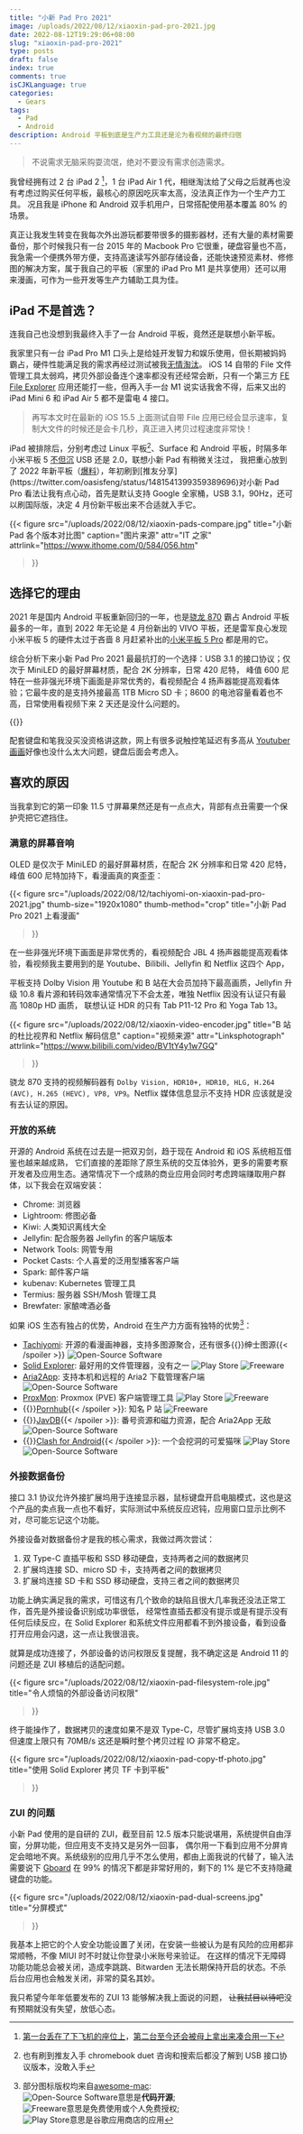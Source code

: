 ```yaml
---
title: "小新 Pad Pro 2021"
image: /uploads/2022/08/12/xiaoxin-pad-pro-2021.jpg
date: 2022-08-12T19:29:06+08:00
slug: "xiaoxin-pad-pro-2021"
type: posts
draft: false
index: true
comments: true
isCJKLanguage: true
categories:
  - Gears
tags:
  - Pad
  - Android
description: Android 平板到底是生产力工具还是沦为看视频的最终归宿
---
```


> 不说需求无脑采购耍流氓，绝对不要没有需求创造需求。

我曾经拥有过 2 台 iPad 2 [^1]，1 台 iPad Air 1 代，相继淘汰给了父母之后就再也没有考虑过购买任何平板，最核心的原因吃灰率太高，没法真正作为一个生产力工具。
况且我是 iPhone 和 Android 双手机用户，日常搭配使用基本覆盖 80% 的场景。

真正让我发生转变在我每次外出游玩都要带很多的摄影器材，还有大量的素材需要备份，那个时候我只有一台 2015 年的 Macbook Pro 它很重，硬盘容量也不高，
我急需一个便携外带方便，支持高速读写外部存储设备，还能快速预览素材、修修图的解决方案，属于我自己的平板（家里的 iPad Pro M1 是共享使用）还可以用来漫画，可作为一些开发等生产力辅助工具为佳。

## iPad 不是首选？

连我自己也没想到我最终入手了一台 Android 平板，竟然还是联想小新平板。

我家里只有一台 iPad Pro M1 口头上是给娃开发智力和娱乐使用，但长期被妈妈霸占，硬件性能满足我的需求再经过测试被我[无情淘汰](https://twitter.com/icyleaf/status/1542320229568483328)。
iOS 14 自带的 File 文件管理工具太弱鸡，拷贝外部设备连个速率都没有还经常会断，只有一个第三方 [FE File Explorer](https://www.youtube.com/watch?v=UtQ2Ymcp-zk) 应用还能打一些，但再入手一台 M1 说实话我舍不得，后来又出的 iPad Mini 6 和 iPad Air 5 都不是雷电 4 接口。

> 再写本文时在最新的 iOS 15.5 上面测试自带 File 应用已经会显示速率，复制大文件的时候还是会卡几秒，真正进入拷贝过程速度非常快！

iPad 被排除后，分别考虑过 Linux 平板[^2]、Surface 和 Android 平板，时隔多年小米平板 5 [不但沉](https://twitter.com/icyleaf/status/1446034323136679939) USB 还是 2.0，联想小新 Pad 有稍微关注过，
我把重心放到了 2022 年新平板（[爆料](https://weibo.com/1642632024/Lf64Y3kYH?refer_flag=1001030103_)），年初刷到[推友分享](https://twitter.com/oasisfeng/status/1481541399359389696)对小新
Pad Pro 看法让我有点心动，首先是默认支持 Google 全家桶，USB 3.1，90Hz，还可以刷国际版，决定 4 月份新平板出来不合适就入手它。

{{< figure src="/uploads/2022/08/12/xiaoxin-pads-compare.jpg"
    title="小新 Pad 各个版本对比图"
    caption="图片来源"
    attr="IT 之家"
    attrlink="https://www.ithome.com/0/584/056.htm"
>}}

## 选择它的理由

2021 年是国内 Android 平板重新回归的一年，也是[骁龙 870](https://www.qualcomm.com/products/application/smartphones/snapdragon-8-series-mobile-platforms/snapdragon-870-5g-mobile-platform) 霸占 Android 平板最多的一年，直到 2022 年无论是 4 月份新出的 VIVO 平板，还是雷军良心发现
小米平板 5 的硬件太过于吝啬 8 月赶紧补出的[小米平板 5 Pro](https://twitter.com/icyleaf/status/1558408826889519105) 都是用的它。

综合分析下来小新 Pad Pro 2021 最最抗打的一个选择：USB 3.1 的接口协议；仅次于 MiniLED 的最好屏幕材质，配合 2K 分辨率，日常 420 尼特，
峰值 600 尼特在一些非强光环境下画面是非常优秀的，看视频配合 4 扬声器能提高观看体验；它最牛皮的是支持外接最高 1TB Micro SD 卡；8600 的电池容量看着也不高，日常使用看视频下来 2 天还是没什么问题的。

{{<twitter user="icyleaf" id="1538545947608723457">}}

配套键盘和笔我没买没资格讲这款，网上有很多说触控笔延迟有多高从 [Youtuber 画画](https://www.youtube.com/watch?v=LjlYQIAUV1Y)好像也没什么太大问题，键盘后面会考虑入。

## 喜欢的原因

当我拿到它的第一印象 11.5 寸屏幕果然还是有一点点大，背部有点丑需要一个保护壳把它遮挡住。

### 满意的屏幕音响

OLED 是仅次于 MiniLED 的最好屏幕材质，在配合 2K 分辨率和日常 420 尼特，峰值 600 尼特加持下，看漫画真的爽歪歪：

{{< figure src="/uploads/2022/08/12/tachiyomi-on-xiaoxin-pad-pro-2021.jpg"
    thumb-size="1920x1080"
    thumb-method="crop"
    title="小新 Pad Pro 2021 上看漫画"
>}}

在一些非强光环境下画面是非常优秀的，看视频配合 JBL 4 扬声器能提高观看体验，看视频我主要用到的是 Youtube、Bilibili、Jellyfin 和 Netflix 这四个 App，

平板支持 Dolby Vision 用 Youtube 和 B 站在大会员加持下最高画质，Jellyfin 升级 10.8 看片源和转码效率通常情况下不会太差，唯独 Netflix 因没有认证只有最高 1080p HD 画质，
联想认证 HDR 的只有 Tab P11-12 Pro 和 Yoga Tab 13。

{{< figure src="/uploads/2022/08/12/xiaoxin-video-encoder.jpg"
    title="B 站的杜比视界和 Netflix 解码信息"
    caption="视频来源"
    attr="Linksphotograph"
    attrlink="https://www.bilibili.com/video/BV1tY4y1w7GQ"
>}}

骁龙 870 支持的视频解码器有 `Dolby Vision, HDR10+, HDR10, HLG, H.264 (AVC), H.265 (HEVC), VP8, VP9`。Netflix 媒体信息显示不支持 HDR 应该就是没有去认证的原因。

### 开放的系统

开源的 Android 系统在过去是一把双刃剑，趋于现在 Android 和 iOS 系统相互借鉴也越来越成熟，
它们直接的差距除了原生系统的交互体验外，更多的需要考察开发者及应用生态。通常情况下一个成熟的商业应用会同时考虑跨端赚取用户群体，以下我会在双端安装：

- Chrome: 浏览器
- Lightroom: 修图必备
- Kiwi: 人类知识离线大全
- Jellyfin: 配合服务器 Jellyfin 的客户端版本
- Network Tools: 网管专用
- Pocket Casts: 个人喜爱的泛用型播客客户端
- Spark: 邮件客户端
- kubenav: Kubernetes 管理工具
- Termius: 服务器 SSH/Mosh 管理工具
- Brewfater: 家酿啤酒必备

如果 iOS 生态有独占的优势，Android 在生产力方面有独特的优势[^3]：

- [Tachiyomi](https://github.com/tachiyomiorg/tachiyomi): 开源的看漫画神器，支持多图源聚合，还有很多{{<spoiler>}}绅士图源{{< /spoiler >}} ![Open-Source Software][OSS Icon]
- [Solid Explorer](https://play.google.com/store/apps/details?id=pl.solidexplorer2&hl=zh&gl=US): 最好用的文件管理器，没有之一 ![Play Store][play-store Icon] ![Freeware][Freeware Icon]
- [Aria2App](https://github.com/devgianlu/Aria2App): 支持本机和远程的 Aria2 下载管理客户端 ![Open-Source Software][OSS Icon]
- [ProxMon](https://play.google.com/store/apps/details?id=dev.reimu.proxmon&hl=zh&gl=US): Proxmox (PVE) 客户端管理工具 ![Play Store][play-store Icon] ![Freeware][Freeware Icon]
- {{<spoiler>}}[Pornhub](https://cn.pornhub.com/apps/android){{< /spoiler >}}: 知名 P 站 ![Freeware][Freeware Icon]
- {{<spoiler>}}[JavDB](https://github.com/bdvajstudio/javdb){{< /spoiler >}}: 番号资源和磁力资源，配合 Aria2App 无敌 ![Open-Source Software][OSS Icon]
- {{<spoiler>}}[Clash for Android](https://play.google.com/store/apps/details?id=com.github.kr328.clash){{< /spoiler >}}: 一个会挖洞的可爱猫咪 ![Play Store][play-store Icon] ![Open-Source Software][OSS Icon]

### 外接数据备份

接口 3.1 协议允许外接扩展坞用于连接显示器，鼠标键盘开启电脑模式，这也是这个产品的卖点我一点也不看好，实际测试中系统反应迟钝，应用窗口显示比例不对，尽可能忘记这个功能。

外接设备对数据备份才是我的核心需求，我做过两次尝试：

1. 双 Type-C 直插平板和 SSD 移动硬盘，支持两者之间的数据拷贝
1. 扩展坞连接 SD、micro SD 卡，支持两者之间的数据拷贝
1. 扩展坞连接 SD 卡和 SSD 移动硬盘，支持三者之间的数据拷贝

功能上确实满足我的需求，可惜这有几个致命的缺陷且很大几率我还没法正常工作，首先是外接设备识别成功率很低，
经常性直插去都没有提示或是有提示没有任何后续反应，在 Solid Explorer 和系统文件应用都看不到外接设备，看到设备打开应用会闪退，这一点让我很沮丧。

就算是成功连接了，外部设备的访问权限反复提醒，我不确定这是 Android 11 的问题还是 ZUI 移植后的适配问题。

{{< figure src="/uploads/2022/08/12/xiaoxin-pad-filesystem-role.jpg"
    title="令人烦恼的外部设备访问权限"
>}}

终于能操作了，数据拷贝的速度如果不是双 Type-C，尽管扩展坞支持 USB 3.0 但速度上限只有 70MB/s 这还是瞬时整个拷贝过程 IO 非常不稳定。

{{< figure src="/uploads/2022/08/12/xiaoxin-pad-copy-tf-photo.jpg"
    title="使用 Solid Explorer 拷贝 TF 卡到平板"
>}}

### ZUI 的问题

小新 Pad 使用的是自研的 ZUI，截至目前 12.5 版本只能说堪用，系统提供自由浮窗，分屏功能，但应用支不支持又是另外一回事，
偶尔用一下看到应用不分屏肯定会暗地不爽。系统级别的应用几乎不怎么使用，都由上面我说的代替了，输入法需要说下 [Gboard](https://play.google.com/store/apps/details?id=com.google.android.inputmethod.latin) 在 99% 的情况下都是非常好用的，剩下的 1% 是它不支持隐藏键盘的功能。

{{< figure src="/uploads/2022/08/12/xiaoxin-pad-dual-screens.jpg"
    title="分屏模式"
>}}

我基本上把它的个人安全功能设置了关闭，在安装一些被认为是有风险的应用都非常顺畅，不像 MIUI 时不时就让你登录小米账号来验证。
在这样的情况下无障碍功能功能总会被关闭，造成李跳跳、Bitwarden 无法长期保持开启的状态。不杀后台应用也会触发关闭，非常的莫名其妙。

我只希望今年年低要发布的 ZUI 13 能够解决我上面说的问题， ~~让我拭目以待吧~~没有预期就没有失望，放低心态。

[^1]: [第一台丢在了下飞机的座位上](https://twitter.com/icyleaf/status/123008427495657473)，[第二台至今还会被母上拿出来凑合用一下](https://twitter.com/icyleaf/status/166714788649504769)
[^2]: 也有刷到推友入手 chromebook duet 咨询和搜索后都没了解到 USB 接口协议版本，没敢入手
[^3]: 部分图标版权均来自[awesome-mac](https://github.com/jaywcjlove/awesome-mac):\
      ![Open-Source Software][OSS Icon]意思是**代码开源**;\
      ![Freeware][Freeware Icon]意思是免费使用或个人免费授权;\
      ![Play Store][play-store Icon]意思是谷歌应用商店的应用
[^4]: 联想官方论坛也有[用户反馈](https://mclub.lenovo.com.cn/thread-7842613-1-1.html)

[OSS Icon]: https://jaywcjlove.github.io/sb/ico/min-oss.svg
[Freeware Icon]: https://jaywcjlove.github.io/sb/ico/min-free.svg
[play-store Icon]: /images/icons/playstore.png
